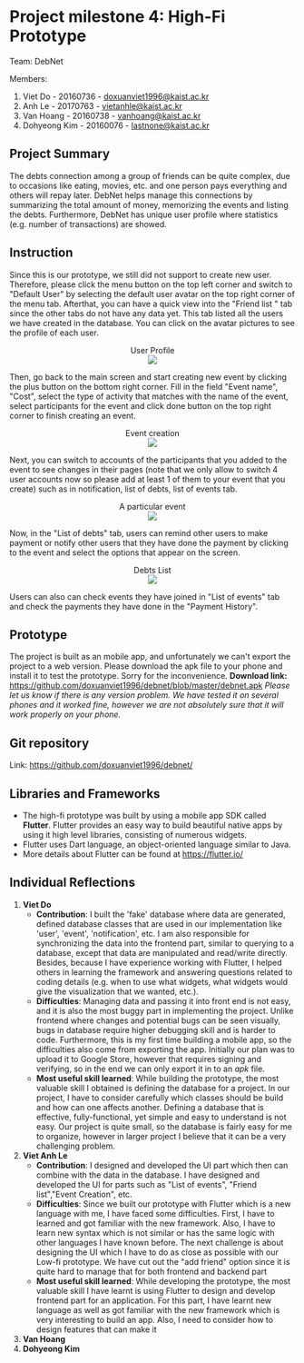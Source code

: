 # Project milestone 4: High-Fi Prototype
Team: DebNet

Members:
1. Viet Do - 20160736 - doxuanviet1996@kaist.ac.kr
2. Anh Le - 20170763 - vietanhle@kaist.ac.kr
3. Van Hoang - 20160738 - vanhoang@kaist.ac.kr
4. Dohyeong Kim - 20160076 - lastnone@kaist.ac.kr

## Project Summary

The debts connection among a group of friends can be quite complex, due to occasions like eating, movies, etc. and one person pays everything and others will repay later. DebNet helps manage this connections by summarizing the total amount of money, memorizing the events and listing the debts. Furthermore, DebNet has unique user profile where statistics (e.g. number of transactions) are showed.
## Instruction
Since this is our prototype, we still did not support to create new user. Therefore, please click the menu button on the top left corner and switch to "Default User" by selecting the default user avatar on the top right corner of the menu tab. 
Afterthat, you can have a quick view into the "Friend list " tab since the other tabs do not have any data yet. This tab listed all the users we have created in the database. You can click on the avatar pictures to see the profile of each user. 

<center> User Profile </center>

<center> <img/ src = "images/profile.jpg"> </center>

Then, go back to the main screen and start creating new event by clicking the plus button on the bottom right corner. Fill in the field "Event name", "Cost", select the type of activity that matches with the name of the event, select participants for the event and click done button on the top right corner to finish creating an event.

<center> Event creation </center>

<center> <img/ src = "images/create_event.jpg"> </center>

Next, you can switch to accounts of the participants that you added to the event to see changes in their pages (note that we only allow to switch 4 user accounts now so please add at least 1 of them to your event that you create) such as in notification, list of debts, list of events tab. 

<center> A particular event </center>

<center> <img/ src = "images/event.jpg"> </center>

Now, in the "List of debts" tab, users can remind other users to make payment or notify other users that they have done the payment by clicking to the event and select the options that appear on the screen.

<center> Debts List </center>

<center> <img/ src = "images/debts.jpg"> </center>

Users can also can check events they have joined in "List of events" tab and check the payments they have done in the "Payment History".

## Prototype

The project is built as an mobile app, and unfortunately we can't export the project to a web version. Please download the apk file to your phone and install it to test the prototype. Sorry for the inconvenience.
**Download link:** https://github.com/doxuanviet1996/debnet/blob/master/debnet.apk
*Please let us know if there is any version problem. We have tested it on several phones and it worked fine, however we are not absolutely sure that it will work properly on your phone.*

## Git repository

Link: https://github.com/doxuanviet1996/debnet/

## Libraries and Frameworks

- The high-fi prototype was built by using a mobile app SDK called **Flutter**. Flutter provides an easy way to build beautiful native apps by using it high level libraries, consisting of numerous widgets.
- Flutter uses Dart language, an object-oriented language similar to Java.
- More details about Flutter can be found at https://flutter.io/

## Individual Reflections

1. **Viet Do**
    - **Contribution**: I built the 'fake' database where data are generated, defined database classes that are used in our implementation like 'user', 'event', 'notification', etc. I am also responsible for synchronizing the data into the frontend part, similar to querying to a database, except that data are manipulated and read/write directly. Besides, because I have experience working with Flutter, I helped others in learning the framework and answering questions related to coding details (e.g. when to use what widgets, what widgets would give the visualization that we wanted, etc.).
    - **Difficulties**: Managing data and passing it into front end is not easy, and it is also the most buggy part in implementing the project. Unlike frontend where changes and potential bugs can be seen visually, bugs in database require higher debugging skill and is harder to code. Furthermore, this is my first time building a mobile app, so the difficulties also come from exporting the app. Initially our plan was to upload it to Google Store, however that requires signing and verifying, so in the end we can only export it in to an *apk* file.
    - **Most useful skill learned**: While building the prototype, the most valuable skill I obtained is defining the database for a project. In our project, I have to consider carefully which classes should be build and how can one affects another. Defining a database that is effective, fully-functional, yet simple and easy to understand is not easy. Our project is quite small, so the database is fairly easy for me to organize, however in larger project I believe that it can be a very challenging problem.
2. **Viet Anh Le**
    - **Contribution**: I designed and developed the UI part which then can combine with the data in the database. I have designed and developed the UI for parts such as "List of events", "Friend list","Event Creation", etc. 
    - **Difficulties**: Since we built our prototype with Flutter which is a new language with me, I have faced some difficulties. First, I have to learned and got familiar with the new framework. Also, I have to learn new syntax which is not similar or has the same logic with other languages I have known before. The next challenge is about designing the UI which I have to do as close as possible with our Low-fi prototype. We have cut out the "add friend" option since it is quite hard to manage that for both frontend and backend part 
    - **Most useful skill learned**: While developing the prototype, the most valuable skill I have learnt is using Flutter to design and develop frontend part for an application. For this part, I have learnt new language as well as got familiar with the new framework which is very interesting to build an app. Also, I need to consider how to design features that can make it 
4. **Van Hoang**
5. **Dohyeong Kim**

